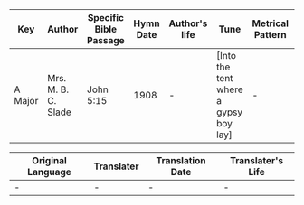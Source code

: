 Key | Author   | Specific Bible Passage     |Hymn Date |Author's life |Tune |Metrical Pattern   |Composer/Source
-- | --------- | ---------------------------|----------|--------------|-----|-------------------|-------------  
A Major |Mrs. M. B. C. Slade |John 5:15 |1908 |- |[Into the tent where a gypsy boy lay] |- |R. M. McIntosh

Original Language | Translater | Translation Date   | Translater's Life  
----------------- | --------- | --------------------|-------------     
\- |- |- |-
